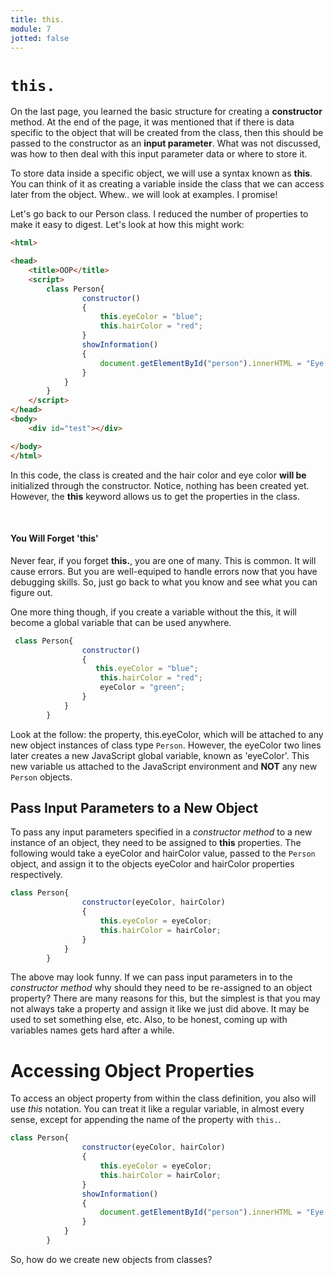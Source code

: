 ```yaml
---
title: this.
module: 7
jotted: false
---
```


# `this.`

On the last page, you learned the basic structure for creating a **constructor** method. At the end of the page, it was mentioned that if there is data specific to the object that will be created from the class, then this should be passed to the constructor as an **input parameter**. What was not discussed, was how to then deal with this input parameter data or where to store it.

To store data inside a specific object, we will use a syntax known as **this**. You can think of it as creating a variable inside the class that we can access later from the object. Whew.. we will look at examples.  I promise!

Let's go back to our Person class. I reduced the number of properties to make it easy to digest.  Let's look at how this might work:

```html
<html>

<head>
    <title>OOP</title>
    <script>
        class Person{
                constructor()
                {
                    this.eyeColor = "blue";
                    this.hairColor = "red";
                }
                showInformation()
                {
                    document.getElementById("person").innerHTML = "Eye Color: " + this.eyeColor + "<br>Hair Color: " + this.hairColor;
                }   
            }
        }
    </script>
</head>
<body>
    <div id="test"></div>

</body>
</html>
```
In this code, the class is created and the hair color and eye color **will be** initialized through the constructor.  Notice, nothing has been created yet.  However, the **this** keyword allows us to get the properties in the class.

<br />

#### You Will Forget 'this'

Never fear, if you forget **this.**, you are one of many.  This is common.  It will cause errors.  But you are well-equiped to handle errors now that you have debugging skills.  So, just go back to what you know and see what you can figure out.

One more thing though, if you create a variable without the this, it will become a global variable that can be used anywhere.

```js
 class Person{
                constructor()
                {
                   this.eyeColor = "blue";
                    this.hairColor = "red";
                    eyeColor = "green";
                }
            }
        }
```

Look at the follow: the property, this.eyeColor, which will be attached to any new object instances of class type `Person`. However, the eyeColor two lines later creates a new JavaScript global variable, known as 'eyeColor'. This new variable us attached to the JavaScript environment and **NOT** any new `Person` objects.

## Pass Input Parameters to a New Object

To pass any input parameters specified in a _constructor method_ to a new instance of an object, they need to be assigned to **this** properties. The following would take a eyeColor and hairColor value, passed to the `Person` object, and assign it to the objects eyeColor and hairColor properties respectively.

```js
class Person{
                constructor(eyeColor, hairColor)
                {
                    this.eyeColor = eyeColor;
                    this.hairColor = hairColor;
                }
            }
        }
```

The above may look funny. If we can pass input parameters in to the _constructor method_ why should they need to be re-assigned to an object property? There are many reasons for this, but the simplest is that you may not always take a property and assign it like we just did above. It may be used to set something else, etc.  Also, to be honest, coming up with variables names gets hard after a while.


# Accessing Object Properties

To access an object property from within the class definition, you also will use *this* notation. You can treat it like a regular variable, in almost every sense, except for appending the name of the property with `this.`.

```js
class Person{
                constructor(eyeColor, hairColor)
                {
                    this.eyeColor = eyeColor;
                    this.hairColor = hairColor;
                }
                showInformation()
                {
                    document.getElementById("person").innerHTML = "Eye Color: " + this.eyeColor + "<br>Hair Color: " + this.hairColor;
                }
            }
        }
```

So, how do we create new objects from classes?
